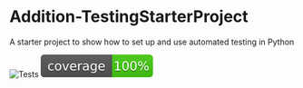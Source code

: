 # Addition-TestingStarterProject
A starter project to show how to set up and use automated testing in Python

![Tests](https://github.com/Tenbatsu24/refactored-happiness/actions/workflows/tests.yml/badge.svg)
![Coverage](./coverage.svg)
